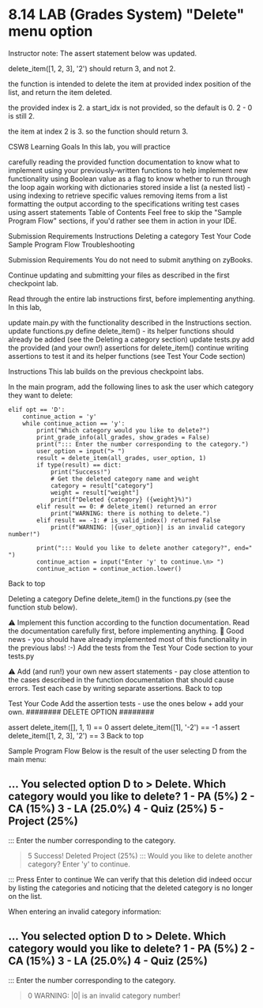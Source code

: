 # 8.14 LAB (Grades System) "Delete" menu option
Instructor note:
The assert statement below was updated.

delete_item([1, 2, 3], '2') should return 3, and not 2.

the function is intended to delete the item at provided index position of the list, and return the item deleted.

the provided index is 2. a start_idx is not provided, so the default is 0. 2 - 0 is still 2.

the item at index 2 is 3. so the function should return 3.


CSW8 Learning Goals
In this lab, you will practice

carefully reading the provided function documentation to know what to implement
using your previously-written functions to help implement new functionality
using Boolean value as a flag to know whether to run through the loop again
working with dictionaries stored inside a list (a nested list) - using indexing to retrieve specific values
removing items from a list
formatting the output according to the specifications
writing test cases using assert statements
Table of Contents
Feel free to skip the "Sample Program Flow" sections, if you'd rather see them in action in your IDE.

Submission Requirements
Instructions
Deleting a category
Test Your Code
Sample Program Flow
Troubleshooting

Submission Requirements
You do not need to submit anything on zyBooks.

Continue updating and submitting your files as described in the first checkpoint lab.

Read through the entire lab instructions first, before implementing anything.
In this lab,

update main.py with the functionality described in the Instructions section.
update functions.py
define delete_item() - its helper functions should already be added (see the Deleting a category section)
update tests.py
add the provided (and your own!) assertions for delete_item()
continue writing assertions to test it and its helper functions (see Test Your Code section)

Instructions
This lab builds on the previous checkpoint labs.

In the main program, add the following lines to ask the user which category they want to delete:

    elif opt == 'D':
        continue_action = 'y'
        while continue_action == 'y':
            print("Which category would you like to delete?")
            print_grade_info(all_grades, show_grades = False)
            print("::: Enter the number corresponding to the category.")
            user_option = input("> ")
            result = delete_item(all_grades, user_option, 1)
            if type(result) == dict:
                print("Success!")
                # Get the deleted category name and weight
                category = result["category"]
                weight = result["weight"]
                print(f"Deleted {category} ({weight}%)")
            elif result == 0: # delete_item() returned an error
                print("WARNING: there is nothing to delete.")
            elif result == -1: # is_valid_index() returned False
                print(f"WARNING: |{user_option}| is an invalid category number!")

            print("::: Would you like to delete another category?", end=" ")
            continue_action = input("Enter 'y' to continue.\n> ")
            continue_action = continue_action.lower()    
Back to top


Deleting a category
Define delete_item() in the functions.py (see the function stub below).

⚠️ Implement this function according to the function documentation. Read the documentation carefully first, before implementing anything.
🎊 Good news - you should have already implemented most of this functionality in the previous labs! :-)
Add the tests from the Test Your Code section to your tests.py

⚠️ Add (and run!) your own new assert statements - pay close attention to the cases described in the function documentation that should cause errors.
Test each case by writing separate assertions.
Back to top


Test Your Code
Add the assertion tests - use the ones below + add your own.
######## DELETE OPTION ########

assert delete_item([], 1, 1) == 0
assert delete_item([1], '-2') == -1
assert delete_item([1, 2, 3], '2') == 3
Back to top


Sample Program Flow
Below is the result of the user selecting D from the main menu:

...
You selected option D to > Delete.
Which category would you like to delete?
1 - PA (5%)
2 - CA (15%)
3 - LA (25.0%)
4 - Quiz (25%)
5 - Project (25%)
---
::: Enter the number corresponding to the category.
> 5
Success!
Deleted Project (25%)
::: Would you like to delete another category? Enter 'y' to continue.
>
::: Press Enter to continue
We can verify that this deletion did indeed occur by listing the categories and noticing that the deleted category is no longer on the list.

When entering an invalid category information:

...
You selected option D to > Delete.
Which category would you like to delete?
1 - PA (5%)
2 - CA (15%)
3 - LA (25.0%)
4 - Quiz (25%)
---
::: Enter the number corresponding to the category.
> 0
WARNING: |0| is an invalid category number!